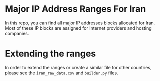 # Major IP Address Ranges For Iran
In this repo, you can find all major IP addresses blocks allocated for Iran. 
Most of these IP blocks are assigned for Internet providers and hosting companies.

# Extending the ranges
In order to extend the ranges or create a similar file for other countries, please see the `iran_raw_data.csv` and `builder.py` files.
